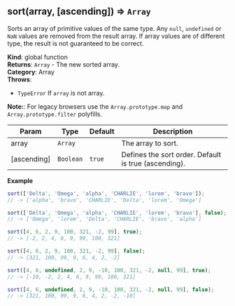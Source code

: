 <a name="sort"></a>

## sort(array, [ascending]) ⇒ <code>Array</code>
Sorts an array of primitive values of the same type.
Any `null`, `undefined` or `NaN` values are removed from the result array.
If array values are of different type, the result is not guaranteed to be correct.

**Kind**: global function  
**Returns**: <code>Array</code> - The new sorted array.  
**Category**: Array  
**Throws**:

- <code>TypeError</code> If `array` is not array.

**Note:**: For legacy browsers use the `Array.prototype.map` and `Array.prototype.filter` polyfills.  

| Param | Type | Default | Description |
| --- | --- | --- | --- |
| array | <code>Array</code> |  | The array to sort. |
| [ascending] | <code>Boolean</code> | <code>true</code> | Defines the sort order. Default is true (ascending). |

**Example**  
```js
sort(['Delta', 'Omega', 'alpha', 'CHARLIE', 'lorem', 'bravo']);
// -> ['alpha', 'bravo', 'CHARLIE', 'Delta', 'lorem', 'Omega']

sort(['Delta', 'Omega', 'alpha', 'CHARLIE', 'lorem', 'bravo'], false);
// -> ['Omega', 'lorem', 'Delta', 'CHARLIE', 'bravo', 'alpha']

sort([4, 6, 2, 9, 100, 321, -2, 99], true);
// -> [-2, 2, 4, 6, 9, 99, 100, 321]

sort([4, 6, 2, 9, 100, 321, -2, 99], false);
// -> [321, 100, 99, 9, 6, 4, 2, -2]

sort([4, 6, undefined, 2, 9, -10, 100, 321, -2, null, 99], true);
// -> [-10, -2, 2, 4, 6, 9, 99, 100, 321]

sort([4, 6, undefined, 2, 9, -10, 100, 321, -2, null, 99], false);
// -> [321, 100, 99, 9, 6, 4, 2, -2, -10]
```
